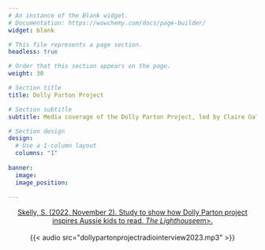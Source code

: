 ```yaml
---
# An instance of the Blank widget.
# Documentation: https://wowchemy.com/docs/page-builder/
widget: blank

# This file represents a page section.
headless: true

# Order that this section appears on the page.
weight: 30

# Section title
title: Dolly Parton Project 

# Section subtitle
subtitle: Media coverage of the Dolly Parton Project, led by Claire Galea (November 2022).

# Section design
design:
  # Use a 1-column layout
  columns: "1"
  
banner:
  image: 
  image_position: 
    
---
```


<center><a href="[url](https://lighthouse.mq.edu.au/article/october-2022/Study-aims-to-show-how-Dolly-Parton-project-inspires-Aussie-kids-to-read)">Skelly, S. (2022, November 2). Study to show how Dolly Parton project inspires Aussie kids to read. <em>The Lighthouse</em>em>. </a></center>
<br/>
<center>{{< audio src="dollypartonprojectradiointerview2023.mp3" >}}</center>
